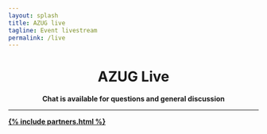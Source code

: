```yaml
---
layout: splash
title: AZUG live
tagline: Event livestream
permalink: /live
---
```

<!--
<h1>No livestream is in progress</h1>
<p>There is currently no livestream in progress. If you want to watch the archive of sessions we have recorded, check <a href="/videos">our videos page</a>.</p>
-->
<h1 style="text-align: center;">AZUG Live</h1>

<p style="text-align: center;">
  <b>Chat is available for questions and general discussion <a href="https://www.youtube.com/watch?v=TJUvrPU_iyI>on YouTube</a>.</b>
</p>

<iframe width="560" height="315" src="https://www.youtube-nocookie.com/embed/TJUvrPU_iyI" frameborder="0" allow="accelerometer; autoplay; encrypted-media; gyroscope; picture-in-picture" allowfullscreen></iframe>

<hr />

<div class="partners-narrow">
	{% include partners.html %}
</div>
